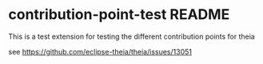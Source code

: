 # contribution-point-test README

This is a test extension for testing the different contribution points for theia 

see https://github.com/eclipse-theia/theia/issues/13051
